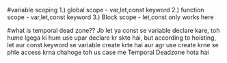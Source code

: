 #variable scoping
1.) global scope - var,let,const keyword
2.) function scope - var,let,const keyword
3.) Block scope - let,const only works here

#what is temporal dead zone??
Jb let ya const se variable declare kare, toh hume lgega ki hum use upar declare kr skte hai, but according to hoisting, let aur const keyword se variable create krte hai aur agr use create krne se phle access krna chahoge toh us case me Temporal Deadzone  hota hai